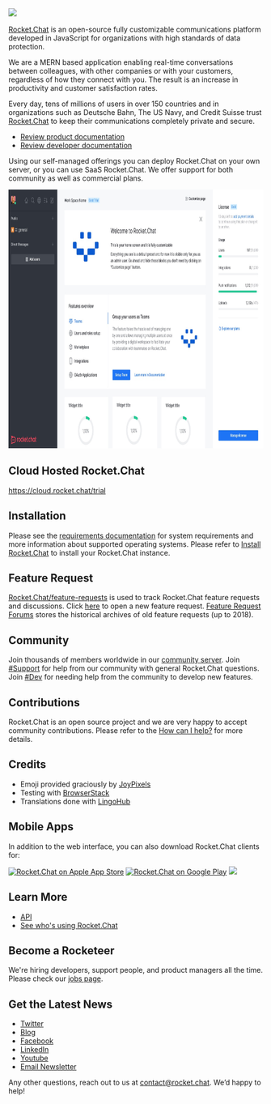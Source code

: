 <img src="https://github.com/RocketChat/Rocket.Chat.Artwork/raw/master/Logos/2020/png/logo-horizontal-red.png" data-canonical-src="https://github.com/RocketChat/Rocket.Chat.Artwork/raw/master/Logos/2020/png/logo-horizontal-red.png" width="500" />

[Rocket.Chat](https://rocket.chat) is an open-source fully customizable communications platform developed in JavaScript for organizations with high standards of data protection.

We are a MERN based application enabling real-time conversations between colleagues, with other companies or with your customers, regardless of how they connect with you. The result is an increase in productivity and customer satisfaction rates.

Every day, tens of millions of users in over 150 countries and in organizations such as Deutsche Bahn, The US Navy, and Credit Suisse trust [Rocket.Chat](https://rocket.chat) to keep their communications completely private and secure.

 * [Review product documentation](https://docs.rocket.chat/)
 * [Review developer documentation](https://developer.rocket.chat/)
 
Using our self-managed offerings you can deploy Rocket.Chat on your own server, or you can use SaaS Rocket.Chat. We offer support for both community as well as commercial plans.
 
<img src="https://github.com/RocketChat/Rocket.Chat.Artwork/blob/master/Product%20Images/Welcome%20to%20RC%20(Readme).jpg" data-canonical-src="https://github.com/RocketChat/Rocket.Chat.Artwork/blob/master/Product%20Images/Welcome%20to%20RC%20(Readme).jpg" width="919" height="511" />


## Cloud Hosted Rocket.Chat

https://cloud.rocket.chat/trial


## Installation
Please see the [requirements documentation](https://docs.rocket.chat/installing-and-updating/minimum-requirements-for-using-rocket.chat) for system requirements and more information about supported operating systems.
Please refer to [Install Rocket.Chat](https://rocket.chat/install/) to install your Rocket.Chat instance.


## Feature Request 

[Rocket.Chat/feature-requests](https://github.com/RocketChat/feature-requests) is used to track Rocket.Chat feature requests and discussions. Click [here](https://github.com/RocketChat/feature-requests/issues/new?template=feature_request.md) to open a new feature request. [Feature Request Forums](https://forums.rocket.chat/c/feature-requests/8) stores the historical archives of old feature requests (up to 2018).

## Community

Join thousands of members worldwide in our [community server](https://open.rocket.chat/).
Join [#Support](https://open.rocket.chat/channel/support) for help from our community with general Rocket.Chat questions.
Join [#Dev](https://open.rocket.chat/channel/dev) for needing help from the community to develop new features.

## Contributions

Rocket.Chat is an open source project and we are very happy to accept community contributions. Please refer to the [How can I help?](https://docs.rocket.chat/contributors/how-can-i-help) for more details.

## Credits

* Emoji provided graciously by [JoyPixels](https://www.joypixels.com/)
* Testing with [BrowserStack](https://www.browserstack.com/)
* Translations done with [LingoHub](https://lingohub.com/)


## Mobile Apps

In addition to the web interface, you can also download Rocket.Chat clients for:

[![Rocket.Chat on Apple App Store](https://user-images.githubusercontent.com/551004/29770691-a2082ff4-8bc6-11e7-89a6-964cd405ea8e.png)](https://itunes.apple.com/us/app/rocket-chat/id1148741252?mt=8) [![Rocket.Chat on Google Play](https://user-images.githubusercontent.com/551004/29770692-a20975c6-8bc6-11e7-8ab0-1cde275496e0.png)](https://play.google.com/store/apps/details?id=chat.rocket.android)  [![](https://user-images.githubusercontent.com/551004/48210349-50649480-e35e-11e8-97d9-74a4331faf3a.png)](https://f-droid.org/en/packages/chat.rocket.android/)

## Learn More
* [API](https://developer.rocket.chat/)
* [See who's using Rocket.Chat](https://rocket.chat/customer-stories/)

## Become a Rocketeer
We're hiring developers, support people, and product managers all the time. Please check our [jobs page](https://rocket.chat/jobs/).

## Get the Latest News

* [Twitter](https://twitter.com/RocketChat)
* [Blog](https://rocket.chat/blog/)
* [Facebook](https://www.facebook.com/RocketChatApp/)
* [LinkedIn](https://www.linkedin.com/company/rocket-chat/)
* [Youtube](https://www.youtube.com/channel/UCin9nv7mUjoqrRiwrzS5UVQ)
* [Email Newsletter](https://rocket.chat/newsletter/)

Any other questions, reach out to us at [contact@rocket.chat](contact@rocket.chat). We’d happy to help!


